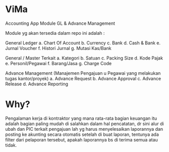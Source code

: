 # ViMa
Accounting App Module GL &amp; Advance Management

Module yg akan tersedia dalam repo ini adalah :

General Ledger
a. Chart Of Account
b. Currency
c. Bank
d. Cash & Bank
e. Jurnal Voucher
f. Histori Jurnal
g. Mutasi Kas/Bank

General / Master Terkait
a. Kategori
b. Satuan
c. Packing Size
d. Kode Pajak
e. Personil/Pegawai
f. Barang/Jasa
g. Charge Code

Advance Management (Manajemen Pengajuan u Pegawai yang melakukan tugas kantor/proyek)
a. Advance Request
b. Advance Approval
c. Advance Release
d. Advance Reporting

# Why?
Pengalaman kerja di kontraktor yang mana rata-rata bagian keuangan itu adalah bagian paling mudah di salahkan dalam hal pencatatan, dr sini alur di ubah dan PIC terkait pengajuan lah yg harus menyelesaikan laporannya dan posting ke akunting secara otomatis setelah di buat laporan, tentunya ada filter dari pelaporan tersebut, apakah laporannya bs di terima semua atau tidak.

